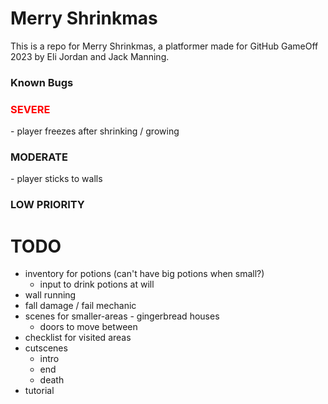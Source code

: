 # Merry Shrinkmas
This is a repo for Merry Shrinkmas, a platformer made for GitHub GameOff 2023 by Eli Jordan and Jack Manning.

### Known Bugs
<h3 style="color:red;">SEVERE</h3>
- player freezes after shrinking / growing
<h3>MODERATE</h3>
- player sticks to walls 
<h3>LOW PRIORITY</h3>


# TODO
- inventory for potions (can't have big potions when small?)
    - input to drink potions at will
- wall running
- fall damage / fail mechanic
- scenes for smaller-areas - gingerbread houses
    - doors to move between
- checklist for visited areas
- cutscenes
    - intro
    - end
    - death
- tutorial 

